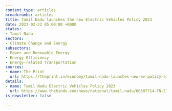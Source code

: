 ```yaml
---
content_type: articles
breadcrumbs: articles
title: Tamil Nadu launches the new Electric Vehicles Policy 2023
date: 2023-02-22 05:00:00 +0000
states:
- Tamil Nadu
sectors:
- Climate Change and Energy
subsectors:
- Power and Renewable Energy
- Energy Efficiency
- Energy-related Transportation
sources:
- name: The Print
  url: https://theprint.in/economy/tamil-nadu-launches-new-ev-policy-aims-to-attract-rs-50000-cr-investments/1370863/
details:
- name: Tamil Nadu Electric Vehicles Policy 2023
  url: https://www.thehindu.com/news/national/tamil-nadu/66507714-TN-Electric-Vehicles-Policy-2023.pdf
is_newsletter: false

---
```

